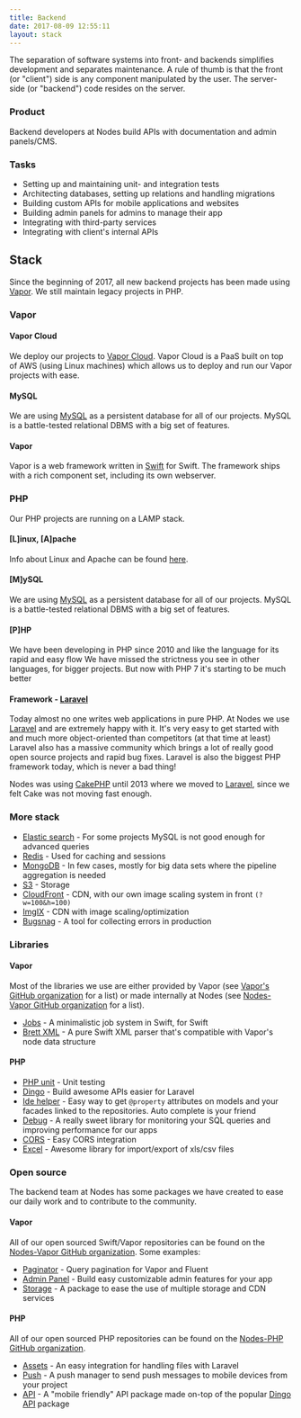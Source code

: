 ```yaml
---
title: Backend
date: 2017-08-09 12:55:11
layout: stack
---
```

The separation of software systems into front- and backends simplifies development and separates maintenance. A rule of thumb is that the front (or "client") side is any component manipulated by the user. The server-side (or "backend") code resides on the server.

### Product
Backend developers at Nodes build APIs with documentation and admin panels/CMS.

### Tasks
- Setting up and maintaining unit- and integration tests
- Architecting databases, setting up relations and handling migrations
- Building custom APIs for mobile applications and websites
- Building admin panels for admins to manage their app
- Integrating with third-party services
- Integrating with client's internal APIs

## Stack
Since the beginning of 2017, all new backend projects has been made using [Vapor](https://vapor.codes/). We still maintain legacy projects in PHP.

### Vapor
#### Vapor Cloud
We deploy our projects to [Vapor Cloud](https://vapor.cloud/). Vapor Cloud is a PaaS built on top of AWS (using Linux machines) which allows us to deploy and run our Vapor projects with ease.

#### MySQL
We are using [MySQL](https://www.mysql.com/) as a persistent database for all of our projects. MySQL is a battle-tested relational DBMS with a big set of features.

#### Vapor
Vapor is a web framework written in [Swift](https://swift.org/) for Swift. The framework ships with a rich component set, including its own webserver.


### PHP
Our PHP projects are running on a LAMP stack.

#### [L]inux, [A]pache
Info about Linux and Apache can be found [here](https://engineering.nodesagency.com/our-stacks/operations/).

#### [M]ySQL
We are using [MySQL](https://www.mysql.com/) as a persistent database for all of our projects. MySQL is a battle-tested relational DBMS with a big set of features.

#### [P]HP
We have been developing in PHP since 2010 and like the language for its rapid and easy flow
We have missed the strictness you see in other languages, for bigger projects. But now with PHP 7 it's starting to be much better

#### Framework - [Laravel](https://laravel.com/)
Today almost no one writes web applications in pure PHP. At Nodes we use [Laravel](https://laravel.com/) and are extremely happy with it. It's very easy to get started with and much more object-oriented than competitors (at that time at least) 
Laravel also has a massive community which brings a lot of really good open source projects and rapid bug fixes.
Laravel is also the biggest PHP framework today, which is never a bad thing!

Nodes was using [CakePHP](http://cakephp.org/) until 2013 where we moved to [Laravel](https://laravel.com/), since we felt Cake was not moving fast enough.  

### More stack
- [Elastic search](https://www.elastic.co/) - For some projects MySQL is not good enough for advanced queries
- [Redis](http://redis.io/) - Used for caching and sessions 
- [MongoDB](https://www.mongodb.com/) - In few cases, mostly for big data sets where the pipeline aggregation is needed
- [S3](https://aws.amazon.com/documentation/s3/) - Storage
- [CloudFront](https://aws.amazon.com/cloudfront/) - CDN, with our own image scaling system in front `(?w=100&h=100)`
- [ImgIX](https://http://imgix.com/) - CDN with image scaling/optimization 
- [Bugsnag](https://bugsnag.com/) - A tool for collecting errors in production 

### Libraries
#### Vapor
Most of the libraries we use are either provided by Vapor (see [Vapor's GitHub organization](https://github.com/vapor) for a list) or made internally at Nodes (see [Nodes-Vapor GitHub organization](https://github.com/orgs/nodes-vapor/) for a list).

- [Jobs](https://github.com/BrettRToomey/Jobs) - A minimalistic job system in Swift, for Swift
- [Brett XML](https://github.com/BrettRToomey/brett-xml) - A pure Swift XML parser that's compatible with Vapor's node data structure

#### PHP
- [PHP unit](https://phpunit.de/) - Unit testing
- [Dingo](https://github.com/dingo/api) - Build awesome APIs easier for Laravel
- [Ide helper](https://github.com/barryvdh/laravel-ide-helper) - Easy way to get `@property` attributes on models and your facades linked to the repositories. Auto complete is your friend
- [Debug](https://github.com/orchestral/debug) - A really sweet library for monitoring your SQL queries and improving performance for our apps
- [CORS](https://github.com/barryvdh/laravel-cors) - Easy CORS integration
- [Excel](https://github.com/Maatwebsite/Laravel-Excel) - Awesome library for import/export of  xls/csv files

### Open source
The backend team at Nodes has some packages we have created to ease our daily work and to contribute to the community.

#### Vapor
All of our open sourced Swift/Vapor repositories can be found on the [Nodes-Vapor GitHub organization](https://github.com/orgs/nodes-vapor/). Some examples:

- [Paginator](https://github.com/nodes-vapor/paginator) - Query pagination for Vapor and Fluent
- [Admin Panel](https://github.com/nodes-vapor/admin-panel) - Build easy customizable admin features for your app
- [Storage](https://github.com/nodes-vapor/storage) - A package to ease the use of multiple storage and CDN services

#### PHP
All of our open sourced PHP repositories can be found on the [Nodes-PHP GitHub organization](https://github.com/orgs/nodes-php/).

- [Assets](https://github.com/nodes-php/assets) - An easy integration for handling files with Laravel
- [Push](https://github.com/nodes-php/push) - A push manager to send push messages to mobile devices from your project
- [API](https://github.com/nodes-php/api) - A "mobile friendly" API package made on-top of the popular [Dingo API](https://github.com/dingo/api) package
